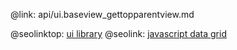 @link: api/ui.baseview_gettopparentview.md

@seolinktop: [ui library](https://webix.com)
@seolink: [javascript data grid](https://webix.com/widget/datatable/)